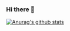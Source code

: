 ### Hi there 👋

[![Anurag's github stats](https://github-readme-stats.vercel.app/api?username=Lanseria)](https://github.com/anuraghazra/github-readme-stats)
